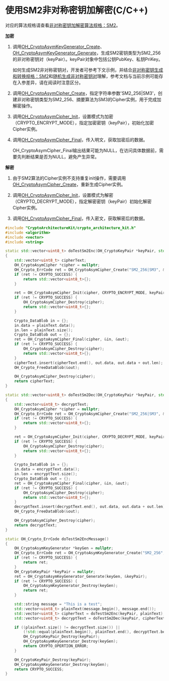 # 使用SM2非对称密钥加解密(C/C++)

对应的算法规格请查看[非对称密钥加解密算法规格：SM2](crypto-asym-encrypt-decrypt-spec.md#sm2)。

**加密**

1. 调用[OH_CryptoAsymKeyGenerator_Create](../../reference/apis-crypto-architecture-kit/capi-crypto-asym-key-h.md#oh_cryptoasymkeygenerator_create)、[OH_CryptoAsymKeyGenerator_Generate](../../reference/apis-crypto-architecture-kit/capi-crypto-asym-key-h.md#oh_cryptoasymkeygenerator_generate)，生成SM2密钥类型为SM2_256的非对称密钥对（keyPair）。keyPair对象中包括公钥PubKey、私钥PriKey。

   如何生成SM2非对称密钥对，开发者可参考下文示例，并结合[非对称密钥生成和转换规格：SM2](crypto-asym-key-generation-conversion-spec.md#sm2)和[随机生成非对称密钥对](crypto-generate-asym-key-pair-randomly-ndk.md)理解，参考文档与当前示例可能存在入参差异，请在阅读时注意区分。

2. 调用[OH_CryptoAsymCipher_Create](../../reference/apis-crypto-architecture-kit/capi-crypto-asym-cipher-h.md#oh_cryptoasymcipher_create)，指定字符串参数'SM2_256|SM3'，创建非对称密钥类型为SM2_256、摘要算法为SM3的Cipher实例，用于完成加解密操作。

3. 调用[OH_CryptoAsymCipher_Init](../../reference/apis-crypto-architecture-kit/capi-crypto-asym-cipher-h.md#oh_cryptoasymcipher_init)，设置模式为加密（CRYPTO_ENCRYPT_MODE），指定加密密钥（keyPair），初始化加密Cipher实例。

4. 调用[OH_CryptoAsymCipher_Final](../../reference/apis-crypto-architecture-kit/capi-crypto-asym-cipher-h.md#oh_cryptoasymcipher_final)，传入明文，获取加密后的数据。

   OH_CryptoAsymCipher_Final输出结果可能为NULL，在访问具体数据前，需要先判断结果是否为NULL，避免产生异常。

**解密**

1. 由于SM2算法的Cipher实例不支持重复init操作，需要调用[OH_CryptoAsymCipher_Create](../../reference/apis-crypto-architecture-kit/capi-crypto-asym-cipher-h.md#oh_cryptoasymcipher_create)，重新生成Cipher实例。

2. 调用[OH_CryptoAsymCipher_Init](../../reference/apis-crypto-architecture-kit/capi-crypto-asym-cipher-h.md#oh_cryptoasymcipher_init)，设置模式为解密（CRYPTO_DECRYPT_MODE），指定解密密钥（keyPair）初始化解密Cipher实例。

3. 调用[OH_CryptoAsymCipher_Final](../../reference/apis-crypto-architecture-kit/capi-crypto-asym-cipher-h.md#oh_cryptoasymcipher_final)，传入密文，获取解密后的数据。

```C++
#include "CryptoArchitectureKit/crypto_architecture_kit.h"
#include <algorithm>
#include <vector>
#include <string>

static std::vector<uint8_t> doTestSm2Enc(OH_CryptoKeyPair *keyPair, std::vector<uint8_t> &plainText)
{
    std::vector<uint8_t> cipherText;
    OH_CryptoAsymCipher *cipher = nullptr;
    OH_Crypto_ErrCode ret = OH_CryptoAsymCipher_Create("SM2_256|SM3", &cipher);
    if (ret != CRYPTO_SUCCESS) {
        return std::vector<uint8_t>{};
    }

    ret = OH_CryptoAsymCipher_Init(cipher, CRYPTO_ENCRYPT_MODE, keyPair);
    if (ret != CRYPTO_SUCCESS) {
        OH_CryptoAsymCipher_Destroy(cipher);
        return std::vector<uint8_t>{};
    }

    Crypto_DataBlob in = {};
    in.data = plainText.data();
    in.len = plainText.size();
    Crypto_DataBlob out = {};
    ret = OH_CryptoAsymCipher_Final(cipher, &in, &out);
    if (ret != CRYPTO_SUCCESS) {
        OH_CryptoAsymCipher_Destroy(cipher);
        return std::vector<uint8_t>{};
    }
    cipherText.insert(cipherText.end(), out.data, out.data + out.len);
    OH_Crypto_FreeDataBlob(&out);

    OH_CryptoAsymCipher_Destroy(cipher);
    return cipherText;
}

static std::vector<uint8_t> doTestSm2Dec(OH_CryptoKeyPair *keyPair, std::vector<uint8_t> &encryptText)
{
    std::vector<uint8_t> decryptText;
    OH_CryptoAsymCipher *cipher = nullptr;
    OH_Crypto_ErrCode ret = OH_CryptoAsymCipher_Create("SM2_256|SM3", &cipher);
    if (ret != CRYPTO_SUCCESS) {
        return std::vector<uint8_t>{};
    }

    ret = OH_CryptoAsymCipher_Init(cipher, CRYPTO_DECRYPT_MODE, keyPair);
    if (ret != CRYPTO_SUCCESS) {
        OH_CryptoAsymCipher_Destroy(cipher);
        return std::vector<uint8_t>{};
    }

    Crypto_DataBlob in = {};
    in.data = encryptText.data();
    in.len = encryptText.size();
    Crypto_DataBlob out = {};
    ret = OH_CryptoAsymCipher_Final(cipher, &in, &out);
    if (ret != CRYPTO_SUCCESS) {
        OH_CryptoAsymCipher_Destroy(cipher);
        return std::vector<uint8_t>{};
    }
    decryptText.insert(decryptText.end(), out.data, out.data + out.len);
    OH_Crypto_FreeDataBlob(&out);

    OH_CryptoAsymCipher_Destroy(cipher);
    return decryptText;
}

static OH_Crypto_ErrCode doTestSm2EncMessage()
{
    OH_CryptoAsymKeyGenerator *keyGen = nullptr;
    OH_Crypto_ErrCode ret = OH_CryptoAsymKeyGenerator_Create("SM2_256", &keyGen);
    if (ret != CRYPTO_SUCCESS) {
        return ret;
    }
    OH_CryptoKeyPair *keyPair = nullptr;
    ret = OH_CryptoAsymKeyGenerator_Generate(keyGen, &keyPair);
    if (ret != CRYPTO_SUCCESS) {
        OH_CryptoAsymKeyGenerator_Destroy(keyGen);
        return ret;
    }

    std::string message = "This is a test";
    std::vector<uint8_t> plainText(message.begin(), message.end());
    std::vector<uint8_t> cipherText = doTestSm2Enc(keyPair, plainText);
    std::vector<uint8_t> decryptText = doTestSm2Dec(keyPair, cipherText);

    if ((plainText.size() != decryptText.size()) ||
        (!std::equal(plainText.begin(), plainText.end(), decryptText.begin()))) {
        OH_CryptoKeyPair_Destroy(keyPair);
        OH_CryptoAsymKeyGenerator_Destroy(keyGen);
        return CRYPTO_OPERTION_ERROR;
    }

    OH_CryptoKeyPair_Destroy(keyPair);
    OH_CryptoAsymKeyGenerator_Destroy(keyGen);
    return CRYPTO_SUCCESS;
}
```